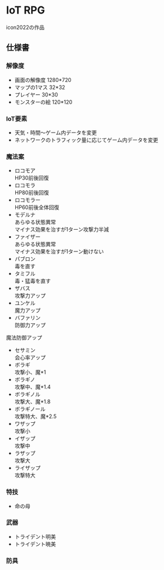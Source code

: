 # IoT RPG  
icon2022の作品  
## 仕様書  
### 解像度  
- 画面の解像度
1280*720  
- マップの1マス
32*32  
- プレイヤー
30*30  
- モンスターの絵
120*120  
  
### IoT要素  
- 天気・時間～ゲーム内データを変更  
- ネットワークのトラフィック量に応じてゲーム内データを変更  
  
### 魔法案  
- ロコモア  
HP30前後回復  
- ロコモラ  
HP80前後回復
- ロコモラー  
HP60前後全体回復
- モデルナ  
あらゆる状態異常  
マイナス効果を治すが1ターン攻撃力半減  
- ファイザー  
あらゆる状態異常  
マイナス効果を治すが1ターン動けない  
- パブロン  
毒を直す  
- タミフル  
毒・猛毒を直す  
- ザバス  
攻撃力アップ  
- ユンケル  
魔力アップ  
- バファリン  
防御力アップ  

魔法防御アップ
- セサミン  
会心率アップ  
- ボラギ  
攻撃小、魔*1  
- ボラギノ  
攻撃中、魔*1.4  
- ボラギノル  
攻撃大、魔*1.8  
- ボラギノール  
攻撃特大、魔*2.5  
- ワザップ  
攻撃小
- イザップ  
攻撃中
- ラザップ  
攻撃大
- ライザップ  
攻撃特大
### 特技
- 命の母  

### 武器
- トライデント明美  
- トライデント暁美  

### 防具